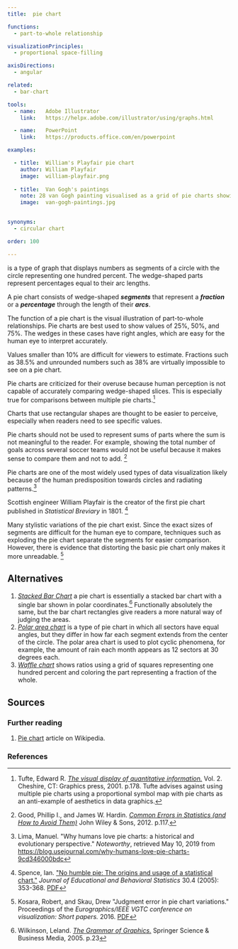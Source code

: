```yaml
---
title:  pie chart

functions: 
  - part-to-whole relationship

visualizationPrinciples:
  - proportional space-filling

axisDirections:
  - angular

related:
  - bar-chart

tools:
  - name:   Adobe Illustrator
    link:   https://helpx.adobe.com/illustrator/using/graphs.html

  - name:   PowerPoint
    link:   https://products.office.com/en/powerpoint

examples:

  - title:  William's Playfair pie chart
    author: William Playfair
    image:  william-playfair.png
    
  - title:  Van Gogh's paintings
    note: 28 van Gogh painting visualised as a grid of pie charts showing the five most common colours in each as a pecentage.
    image:  van-gogh-paintings.jpg
    

synonyms: 
  - circular chart

order: 100

---
```


is a type of graph that displays numbers as segments of a circle with the circle representing one hundred percent. The wedge-shaped parts represent percentages equal to their arc lengths. 

<!--more-->
A pie chart consists of wedge-shaped ***segments*** that represent a ***fraction*** or a ***percentage*** through the length of their ***arcs***.

The function of a pie chart is the visual illustration of part-to-whole relationships. Pie charts are best used to show values of 25%, 50%, and 75%. The wedges in these cases have right angles, which are easy for the human eye to interpret accurately.
 
Values smaller than 10% are difficult for viewers to estimate. Fractions such as 38.5% and unrounded numbers such as 38% are virtually impossible to see on a pie chart.

Pie charts are criticized for their overuse because human perception is not capable of accurately comparing wedge-shaped slices. This is especially true for comparisons between multiple pie charts.[^tufte] 

Charts that use rectangular shapes are thought to be easier to perceive, especially when readers need to see specific values.

Pie charts should not be used to represent sums of parts where the sum is not meaningful to the reader. For example, showing the total number of goals across several soccer teams would not be useful because it makes sense to compare them and not to add. [^good]
 
Pie charts are one of the most widely used types of data visualization likely because of the human predisposition towards circles and radiating patterns.[^lima]

Scottish engineer William Playfair is the creator of the first pie chart published in *Statistical Breviary* in 1801.  [^spence]

<!-- from variations -->
Many stylistic variations of the pie chart exist. Since the exact sizes of segments are difficult for the human eye to compare, techniques such as exploding the pie chart separate the segments for easier comparison. However, there is evidence that distorting the basic pie chart only makes it more unreadable. [^kosara]


## Alternatives
1. [*Stacked Bar Chart*](/stacked-bar-chart) a pie chart is essentially a stacked bar chart with a single bar shown in polar coordinates.[^wilkinson2] Functionally absolutely the same, but the bar chart rectangles give readers a more natural way of judging the areas.
2. [*Polar area chart*](/polar-area-chart) is a type of pie chart in which all sectors have equal angles, but they differ in how far each segment extends from the center of the circle. The polar area chart is used to plot cyclic phenomena, for example, the amount of rain each month appears as 12 sectors at 30 degrees each.
3. [*Waffle chart*](/waffle-chart) shows ratios using a grid of squares representing one hundred percent and coloring the part representing a fraction of the whole.


## Sources

### Further reading
1. [Pie chart](https://en.wikipedia.org/wiki/Pie_chart) article on Wikipedia.

### References
[^tufte]: Tufte, Edward R. [*The visual display of quantitative information.*](https://www.edwardtufte.com/tufte/books_vdqi) Vol. 2. Cheshire, CT: Graphics press, 2001. p.178. Tufte advises against using multiple pie charts using a proportional symbol map with pie charts as an anti-example of aesthetics in data graphics.
[^good]: Good, Phillip I., and James W. Hardin. [*Common Errors in Statistics (and How to Avoid Them)*](https://books.google.com.ua/books?hl=en&lr=&id=jiAwiY9DS9EC) John Wiley & Sons, 2012. p.117.
[^lima]: Lima, Manuel. "Why humans love pie charts: a historical and evolutionary perspective." *Noteworthy*, retrieved May 10, 2019 from https://blog.usejournal.com/why-humans-love-pie-charts-9cd346000bdc
[^spence]: Spence, Ian. ["No humble pie: The origins and usage of a statistical chart."](https://doi.org/10.3102%2F10769986030004353) *Journal of Educational and Behavioral Statistics* 30.4 (2005): 353-368. [PDF](http://www.psych.utoronto.ca/users/spence/Spence%202005.pdf)
[^kosara]: Kosara, Robert, and Skau, Drew "Judgment error in pie chart variations." Proceedings of the *Eurographics/IEEE VGTC conference on visualization: Short papers.* 2016. [PDF](https://kosara.net/papers/2016/Kosara-EuroVis-2016.pdf)
[^wilkinson2]: Wilkinson, Leland. [*The Grammar of Graphics.*]((https://books.google.com/books?hl=en&lr=&id=_kRX4LoFfGQC)) Springer Science & Business Media, 2005. p.23
